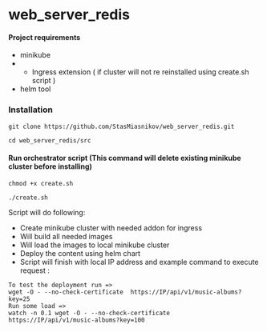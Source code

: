# web_server_redis

#### Project requirements

- minikube
- - Ingress extension ( if cluster will not re reinstalled using create.sh script )
- helm tool

### Installation

```shell
git clone https://github.com/StasMiasnikov/web_server_redis.git
```

```shell
cd web_server_redis/src
```

#### Run orchestrator script (This command will delete existing minikube cluster before installing)

```shell
chmod +x create.sh
```

```shell
./create.sh
```

Script will do following:

- Create minikube cluster with needed addon for ingress
- Will build all needed images
- Will load the images to local minikube cluster
- Deploy the content using helm chart
- Script will finish with local IP address and example command to execute request :

```shell
To test the deployment run =>
wget -O - --no-check-certificate  https://IP/api/v1/music-albums?key=25
Run some load =>
watch -n 0.1 wget -O - --no-check-certificate  https://IP/api/v1/music-albums?key=100
```
